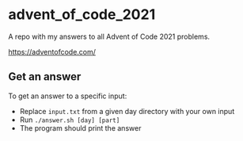 # advent_of_code_2021
A repo with my answers to all Advent of Code 2021 problems. 

https://adventofcode.com/

## Get an answer

To get an answer to a specific input:
- Replace `input.txt` from a given day directory with your own input
- Run `./answer.sh [day] [part]`
- The program should print the answer
